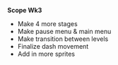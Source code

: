 **Scope Wk3**
- Make 4 more stages
- Make pause menu & main menu
- Make transition between levels
- Finalize dash movement
- Add in more sprites
